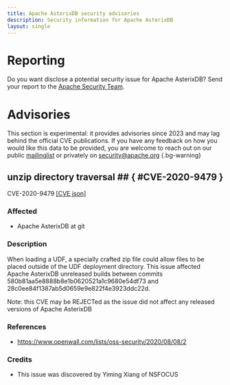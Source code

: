 ```yaml
---
title: Apache AsterixDB security advisories
description: Security information for Apache AsterixDB
layout: single
---
```


# Reporting

Do you want disclose a potential security issue for Apache AsterixDB? Send your report to the [Apache Security Team](mailto:security@apache.org).

# Advisories

This section is experimental: it provides advisories since 2023 and may lag behind the official CVE publications. If you have any feedback on how you would like this data to be provided, you are welcome to reach out on our public [mailinglist](/mailinglist) or privately on [security@apache.org](mailto:security@apache.org)
{.bg-warning}

## unzip directory traversal ## { #CVE-2020-9479 }

CVE-2020-9479 [\[CVE json\]](./CVE-2020-9479.cve.json)

### Affected

* Apache AsterixDB at git


### Description

When loading a UDF, a specially crafted zip file could allow files to be placed outside of the UDF deployment directory. This issue affected Apache AsterixDB unreleased builds between commits 580b81aa5e8888b8e1b0620521a1c9680e54df73 and 28c0ee84f1387ab5d0659e9e822f4e3923ddc22d.

Note: this CVE may be REJECTed as the issue did not affect any released versions of Apache AsterixDB

### References
* https://www.openwall.com/lists/oss-security/2020/08/08/2


### Credits
* This issue was discovered by Yiming Xiang of NSFOCUS
